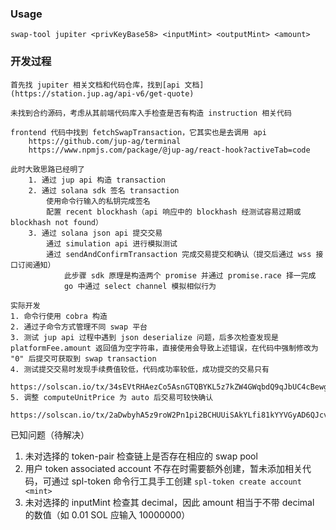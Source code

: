 ### Usage

```shell
swap-tool jupiter <privKeyBase58> <inputMint> <outputMint> <amount>
```

### 开发过程

    首先找 jupiter 相关文档和代码仓库，找到[api 文档](https://station.jup.ag/api-v6/get-quote)

    未找到合约源码，考虑从其前端代码库入手检查是否有构造 instruction 相关代码

    frontend 代码中找到 fetchSwapTransaction，它其实也是去调用 api
        https://github.com/jup-ag/terminal
        https://www.npmjs.com/package/@jup-ag/react-hook?activeTab=code

    此时大致思路已经明了
        1. 通过 jup api 构造 transaction
        2. 通过 solana sdk 签名 transaction
            使用命令行输入的私钥完成签名
            配置 recent blockhash（api 响应中的 blockhash 经测试容易过期或 blockhash not found）
        3. 通过 solana json api 提交交易
            通过 simulation api 进行模拟测试
            通过 sendAndConfirmTransaction 完成交易提交和确认（提交后通过 wss 接口订阅通知）
                此步骤 sdk 原理是构造两个 promise 并通过 promise.race 择一完成
                go 中通过 select channel 模拟相似行为

    实际开发
    1. 命令行使用 cobra 构造
    2. 通过子命令方式管理不同 swap 平台
    3. 测试 jup api 过程中遇到 json deserialize 问题，后多次检查发现是 platformFee.amount 返回值为空字符串，直接使用会导致上述错误，在代码中强制修改为 "0" 后提交可获取到 swap transaction
    4. 测试提交交易时发现手续费值较低，代码成功率较低，成功提交的交易只有
        https://solscan.io/tx/34sEVtRHAezCo5AsnGTQBYKL5z7kZW4GWqbdQ9qJbUC4cBewgz9KNcTQYeQBzq8UJr7YMh4s65hVfp4wKEsaGgtP
    5. 调整 computeUnitPrice 为 auto 后交易可较快确认
        https://solscan.io/tx/2aDwbyhA5z9roW2Pn1pi2BCHUUiSAkYLfi81kYYVGyAD6QJcvn9bbx8M2p57SoBRvGYBT3WeGcoaw7LMHdK8yipk

已知问题（待解决）

1. 未对选择的 token-pair 检查链上是否存在相应的 swap pool
2. 用户 token associated account 不存在时需要额外创建，暂未添加相关代码，可通过 spl-token 命令行工具手工创建 `spl-token create account <mint>`
3. 未对选择的 inputMint 检查其 decimal，因此 amount 相当于不带 decimal 的数值（如 0.01 SOL 应输入 10000000）
